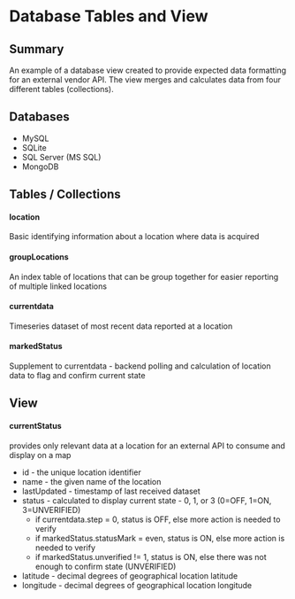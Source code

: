 # Database Tables and View
## Summary

An example of a database view created to provide expected data formatting 
for an external vendor API. The view merges and calculates
data from four different tables (collections).

## Databases
* MySQL
* SQLite
* SQL Server (MS SQL)
* MongoDB


## Tables / Collections

#### location
Basic identifying information about a location where data is acquired

#### groupLocations
An index table of locations that can be group together for easier 
reporting of multiple linked locations

#### currentdata
Timeseries dataset of most recent data reported at a location

#### markedStatus
Supplement to currentdata - backend polling and calculation of location data
to flag and confirm current state 

## View
#### currentStatus
provides only relevant data at a location for an external API
to consume and display on a map

* id - the unique location identifier 
* name - the given name of the location
* lastUpdated - timestamp of last received dataset
* status - calculated to display current state - 0, 1, or 3 (0=OFF, 1=ON, 3=UNVERIFIED)
  * if currentdata.step = 0, status is OFF, else more action is needed to verify
  * if markedStatus.statusMark = even, status is ON, else more action is needed to verify
  * if markedStatus.unverified != 1, status is ON, else there was not enough to confirm state (UNVERIFIED)
* latitude - decimal degrees of geographical location latitude
* longitude - decimal degrees of geographical location longitude 
